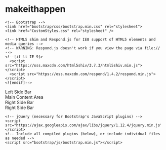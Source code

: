 # makeithappen

<!DOCTYPE html>
<html lang="en">
  <head>
    <meta charset="utf-8">
    <meta http-equiv="X-UA-Compatible" content="IE=edge">
    <meta name="viewport" content="width=device-width, initial-scale=1">
    <!-- The above 3 meta tags *must* come first in the head; any other head content must come *after* these tags -->
    <title>Bootstrap 101 Template</title>

    <!-- Bootstrap -->
    <link href="bootstrap/css/bootstrap.min.css" rel="stylesheet">
    <link href="CustomStyles.css" rel="stylesheet" />

    <!-- HTML5 shim and Respond.js for IE8 support of HTML5 elements and media queries -->
    <!-- WARNING: Respond.js doesn't work if you view the page via file:// -->
    <!--[if lt IE 9]>
      <script src="https://oss.maxcdn.com/html5shiv/3.7.3/html5shiv.min.js"></script>
      <script src="https://oss.maxcdn.com/respond/1.4.2/respond.min.js"></script>
    <![endif]-->
  </head>
  <body>
  <div class="container">
      <div class="row">
          <div class="col-md-3 col-lg-9 col-sm-6">
          		<div class="customDiv">Left Side Bar</div>
          </div>
          <div class="col-md-3 col-lg-3 col-sm-6">
          		<div class="customDiv">Main Content Area</div>
          </div>
          <div class="col-md-3 col-lg-9 col-sm-6">
         		 <div class="customDiv">Right Side Bar</div>
          </div>
                    <div class="col-md-3 col-lg-3 col-sm-6">
         		 <div class="customDiv">Right Side Bar</div>
          </div>


  </div>
  </div>

    <!-- jQuery (necessary for Bootstrap's JavaScript plugins) -->
    <script src="https://ajax.googleapis.com/ajax/libs/jquery/1.12.4/jquery.min.js"></script>
    <!-- Include all compiled plugins (below), or include individual files as needed -->
    <script src="bootstrap/js/bootstrap.min.js"></script>
  </body>
</html>


